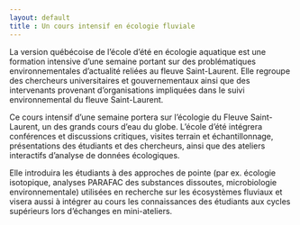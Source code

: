 ```yaml
---
layout: default
title : Un cours intensif en écologie fluviale
---
```

La version québécoise de l’école d’été en écologie aquatique est une formation intensive d’une semaine portant sur des problématiques environnementales d’actualité reliées au fleuve Saint-Laurent. Elle regroupe des chercheurs universitaires et gouvernementaux ainsi que des intervenants provenant d’organisations impliquées dans le suivi environnemental du fleuve Saint-Laurent.

Ce cours intensif d’une semaine portera sur l’écologie du Fleuve Saint-Laurent, un des grands cours d’eau du globe. L’école d’été intégrera conférences et discussions critiques, visites terrain et échantillonnage, présentations des étudiants et des chercheurs, ainsi que des ateliers interactifs d’analyse de données écologiques.

Elle introduira les étudiants à des approches de pointe (par ex. écologie isotopique, analyses PARAFAC des substances dissoutes, microbiologie environnementale) utilisées en recherche sur les écosystèmes fluviaux et visera aussi à intégrer au cours les connaissances des étudiants aux cycles supérieurs lors d’échanges en mini-ateliers.
